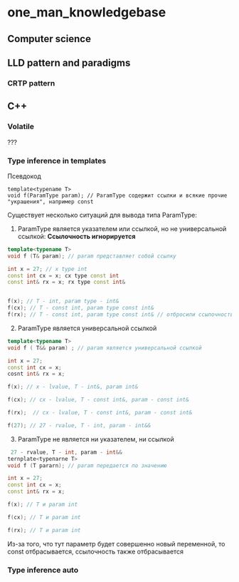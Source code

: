# one_man_knowledgebase

## Computer science


## LLD pattern and paradigms

### CRTP pattern




## C++

### Volatile

???

### Type inference in templates

Псевдокод
```
template<typename T>
void f(ParamType param); // ParamType содержит ссылки и всякие прочие "украшения", например const
``` 

Существует несколько ситуаций для вывода типа ParamType:
1. ParamType является указателем или ссылкой, но не универсальной ссылкой:
**Ссылочность игнорируется**
```cpp
template<typename Т>
void f (T& param); // param представляет собой ссылку

int x = 27; // x type int
const int cx = x; cx type const int
const int& rx = x; rx type const int&


f(x); // T - int, param type - int& 
f(cx); // T - const int, param type const int&
f(rx); // T - const int, param type const int& // отбросили ссылочность T
```

2. ParamType является универсальной ссылкой

```cpp
template<typename Т>
void f ( T&& param) ; // param является универсальной ссылкой

int x = 27;
const int cx = x;
cosnt int& rx = x;

f(x); // x - lvalue, T - int&, param int&

f(cx); // cx - lvalue, T - const int&, param - const int&

f(rx);  // cx - lvalue, T - const int&, param - const int&

f(27); // 27 - rvalue, T - int, param - int&&

```

3. ParamType не является ни указателем, ни ссылкой


```cpp
 27 - rvalue, T - int, param - int&&
ternplate<typeпarne Т>
void f (T pararn); // param передается по значению 

int x = 27;
const int cx = x;
const int& rx = x;

f(x); // T и param int

f(cx); // T и param int

f(rx); // T и param int 
```
Из-за того, что тут параметр будет совершенно новый переменной, то const отбрасывается, ссылочность также отбрасывается



### Type inference **auto**


